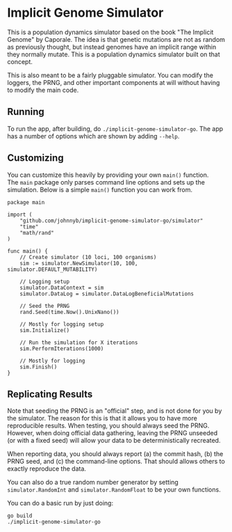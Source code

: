# Implicit Genome Simulator

This is a population dynamics simulator based on the book "The Implicit Genome" by Caporale.
The idea is that genetic mutations are not as random as previously thought, but instead genomes have an implicit range within they normally mutate.
This is a population dynamics simulator built on that concept.

This is also meant to be a fairly pluggable simulator.
You can modify the loggers, the PRNG, and other important components at will without having to modify the main code.

## Running

To run the app, after building, do `./implicit-genome-simulator-go`. 
The app has a number of options which are shown by adding `--help`.

## Customizing

You can customize this heavily by providing your own `main()` function.  
The `main` package only parses command line options and sets up the simulation.
Below is a simple `main()` function you can work from.

```
package main

import (
	"github.com/johnnyb/implicit-genome-simulator-go/simulator"
	"time"
	"math/rand"
)

func main() {
	// Create simulator (10 loci, 100 organisms)
	sim := simulator.NewSimulator(10, 100, simulator.DEFAULT_MUTABILITY)

	// Logging setup
	simulator.DataContext = sim
	simulator.DataLog = simulator.DataLogBeneficialMutations

	// Seed the PRNG
	rand.Seed(time.Now().UnixNano())

	// Mostly for logging setup
	sim.Initialize()

	// Run the simulation for X iterations
	sim.PerformIterations(1000)

	// Mostly for logging
	sim.Finish()
}

```

## Replicating Results

Note that seeding the PRNG is an "official" step, and is not done for you by the simulator.
The reason for this is that it allows you to have more reproducible results.
When testing, you should always seed the PRNG.
However, when doing official data gathering, leaving the PRNG unseeded (or with a fixed seed) will allow your data to be deterministically recreated.

When reporting data, you should always report (a) the commit hash, (b) the PRNG seed, and (c) the command-line options.
That should allows others to exactly reproduce the data.

You can also do a true random number generator by setting `simulator.RandomInt` and `simulator.RandomFloat` to be your own functions.

You can do a basic run by just doing:
```
go build
./implicit-genome-simulator-go
```

